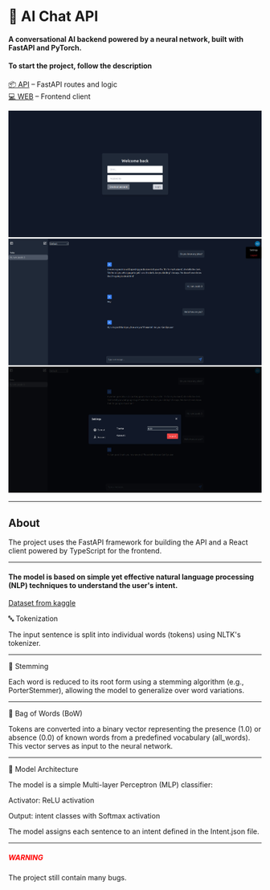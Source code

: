 # 🧠 AI Chat API

#### A conversational AI backend powered by a neural network, built with FastAPI and PyTorch.

#### To start the project, follow the description

[📦 API](./api/) – FastAPI routes and logic  
[💻 WEB](./web/) – Frontend client

![Login image](./img/ai_chat_1.jpg)
![Chat image](./img/ai_chat_2.jpg)
![Settings image](./img/ai_chat_3.jpg)

-----------

## About

The project uses the FastAPI framework for building the API and a React client powered by TypeScript for the frontend.

---------------

#### The model is based on simple yet effective natural language processing (NLP) techniques to understand the user's intent.
[Dataset from kaggle](https://www.kaggle.com/datasets/elvinagammed/chatbots-intent-recognition-dataset)

🔤 Tokenization

The input sentence is split into individual words (tokens) using NLTK's tokenizer.

-----

🌱 Stemming

Each word is reduced to its root form using a stemming algorithm (e.g., PorterStemmer), allowing the model to generalize over word variations.

-----

🧺 Bag of Words (BoW)

Tokens are converted into a binary vector representing the presence (1.0) or absence (0.0) of known words from a predefined vocabulary (all_words). This vector serves as input to the neural network.

-----

🧠 Model Architecture

The model is a simple Multi-layer Perceptron (MLP) classifier:

Activator: ReLU activation

Output: intent classes with Softmax activation

The model assigns each sentence to an intent defined in the Intent.json file.

-------

##### <span style="color:red;">WARNING</span>
The project still contain many bugs.
